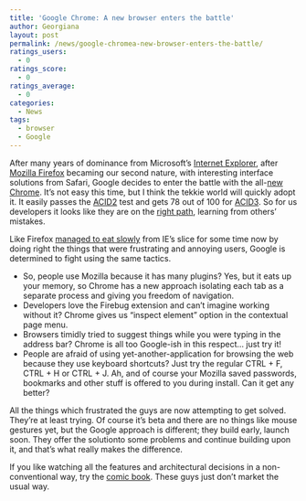 ```yaml
---
title: 'Google Chrome: A new browser enters the battle'
author: Georgiana
layout: post
permalink: /news/google-chromea-new-browser-enters-the-battle/
ratings_users:
  - 0
ratings_score:
  - 0
ratings_average:
  - 0
categories:
  - News
tags:
  - browser
  - Google
---
```

After many years of dominance from Microsoft&#8217;s [Internet Explorer][1], after [Mozilla Firefox][2] becaming our second nature, with interesting interface solutions from Safari, Google decides to enter the battle with the all-[new Chrome][3]. It&#8217;s not easy this time, but I think the tekkie world will quickly adopt it. It easily passes the [ACID2][4] test and gets 78 out of 100 for [ACID3][5]. So for us developers it looks like they are on the [right path][6], learning from others&#8217; mistakes.

Like Firefox [managed to eat slowly][7] from IE&#8217;s slice for some time now by doing right the things that were frustrating and annoying users, Google is determined to fight using the same tactics.

  * So, people use Mozilla because it has many plugins? Yes, but it eats up your memory, so Chrome has a new approach isolating each tab as a separate process and giving you freedom of navigation.
  * Developers love the Firebug extension and can&#8217;t imagine working without it? Chrome gives us &#8220;inspect element&#8221; option in the contextual page menu.
  * Browsers timidly tried to suggest things while you were typing in the address bar? Chrome is all too Google-ish in this respect&#8230; just try it!
  * People are afraid of using yet-another-application for browsing the web because they use keyboard shortcuts? Just try the regular CTRL + F, CTRL + H or CTRL + J. Ah, and of course your Mozilla saved passwords, bookmarks and other stuff is offered to you during install. Can it get any better?

All the things which frustrated the guys are now attempting to get solved. They&#8217;re at least trying. Of course it&#8217;s beta and there are no things like mouse gestures yet, but the Google approach is different; they build early, launch soon. They offer the solutionto some problems and continue building upon it, and that&#8217;s what really makes the difference.

If you like watching all the features and architectural decisions in a non-conventional way, try the [comic book][8]. These guys just don&#8217;t market the usual way.

 [1]: http://www.microsoft.com/windows/products/winfamily/ie/default.mspx "Mocrosoft Internet Explorer official page"
 [2]: http://www.mozilla.com/en-US/firefox/ "Mozilla Firefox official page"
 [3]: http://www.google.com/chrome "Google Chrome browser official page"
 [4]: http://www.webstandards.org/files/acid2/test.html "ACID2 browser test"
 [5]: http://acid3.acidtests.org/ "ACID3 browser test"
 [6]: http://news.cnet.com/8301-13515_3-10030962-26.html "CNET browser comparison ACID test"
 [7]: http://marketshare.hitslink.com/report.aspx?qprid=0&qptimeframe=Q&qpsp=37 "Browser market share"
 [8]: http://www.google.com/googlebooks/chrome/index.html "Google Chrome comic book"